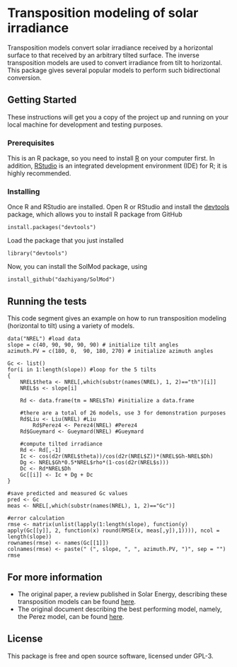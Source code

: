 # Transposition modeling of solar irradiance

Transposition models convert solar irradiance received by a horizontal surface to that received by an arbitrary tilted surface. The inverse transposition models are used to convert irradiance from tilt to horizontal. This package gives several popular models to perform such bidirectional conversion. 

## Getting Started

These instructions will get you a copy of the project up and running on your local machine for development and testing purposes. 

### Prerequisites

This is an R package, so you need to install [R](https://www.r-project.org/) on your computer first. In addition, [RStudio](https://www.rstudio.com/) is an integrated development environment (IDE) for R; it is highly recommended.

### Installing

Once R and RStudio are installed. Open R or RStudio and install the [devtools](https://cran.r-project.org/web/packages/devtools/index.html) package, which allows you to install R package from GitHub

```
install.packages("devtools")
```

Load the package that you just installed

```
library("devtools")
```

Now, you can install the SolMod package, using

```
install_github("dazhiyang/SolMod")
```

## Running the tests

This code segment gives an example on how to run transposition modeling (horizontal to tilt) using a variety of models. 

```
data("NREL") #load data
slope = c(40, 90, 90, 90, 90) # initialize tilt angles
azimuth.PV = c(180, 0,  90, 180, 270) # initialize azimuth angles

Gc <- list()
for(i in 1:length(slope)) #loop for the 5 tilts
{
	NREL$theta <- NREL[,which(substr(names(NREL), 1, 2)=="th")[i]]
	NREL$s <- slope[i]

  	Rd <- data.frame(tm = NREL$Tm) #initialize a data.frame

	#there are a total of 26 models, use 3 for demonstration purposes
  	Rd$Liu <- Liu(NREL) #Liu
      	Rd$Perez4 <- Perez4(NREL) #Perez4
  	Rd$Gueymard <- Gueymard(NREL) #Gueymard

	#compute tilted irradiance
  	Rd <- Rd[,-1]
  	Ic <- cos(d2r(NREL$theta))/cos(d2r(NREL$Z))*(NREL$Gh-NREL$Dh)
  	Dg <- NREL$Gh*0.5*NREL$rho*(1-cos(d2r(NREL$s)))
  	Dc <- Rd*NREL$Dh
  	Gc[[i]] <- Ic + Dg + Dc
}

#save predicted and measured Gc values
pred <- Gc
meas <- NREL[,which(substr(names(NREL), 1, 2)=="Gc")]

#error calculation
rmse <- matrix(unlist(lapply(1:length(slope), function(y) apply(Gc[[y]], 2, function(x) round(RMSE(x, meas[,y]),1)))), ncol = length(slope))
rownames(rmse) <- names(Gc[[1]])
colnames(rmse) <- paste(" (", slope, ", ", azimuth.PV, ")", sep = "")
rmse
```

## For more information

* The original paper, a review published in Solar Energy, describing these transposition models can be found [here](https://doi.org/10.1016/j.solener.2016.06.062).
* The original document describing the best performing model, namely, the Perez model, can be found [here](https://doi.org/10.1016/0038-092X(90)90055-H).


## License

This package is free and open source software, licensed under GPL-3.
